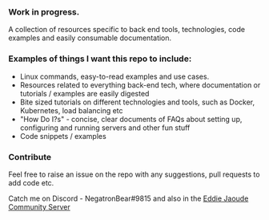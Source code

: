 ### Work in progress.

A collection of resources specific to back end tools, technologies, code examples and easily consumable documentation.

### Examples of things I want this repo to include:
- Linux commands, easy-to-read examples and use cases.
- Resources related to everything back-end tech, where documentation or tutorials / examples are easily digested
- Bite sized tutorials on different technologies and tools, such as Docker, Kubernetes, load balancing etc
- "How Do I?s" - concise, clear documents of FAQs about setting up, configuring and running servers and other fun stuff
- Code snippets / examples

### Contribute

Feel free to raise an issue on the repo with any suggestions, pull requests to add code etc.

Catch me on Discord - NegatronBear#9815 and also in the [Eddie Jaoude Community Server](https://discord.com/invite/jZQs6Wu)
